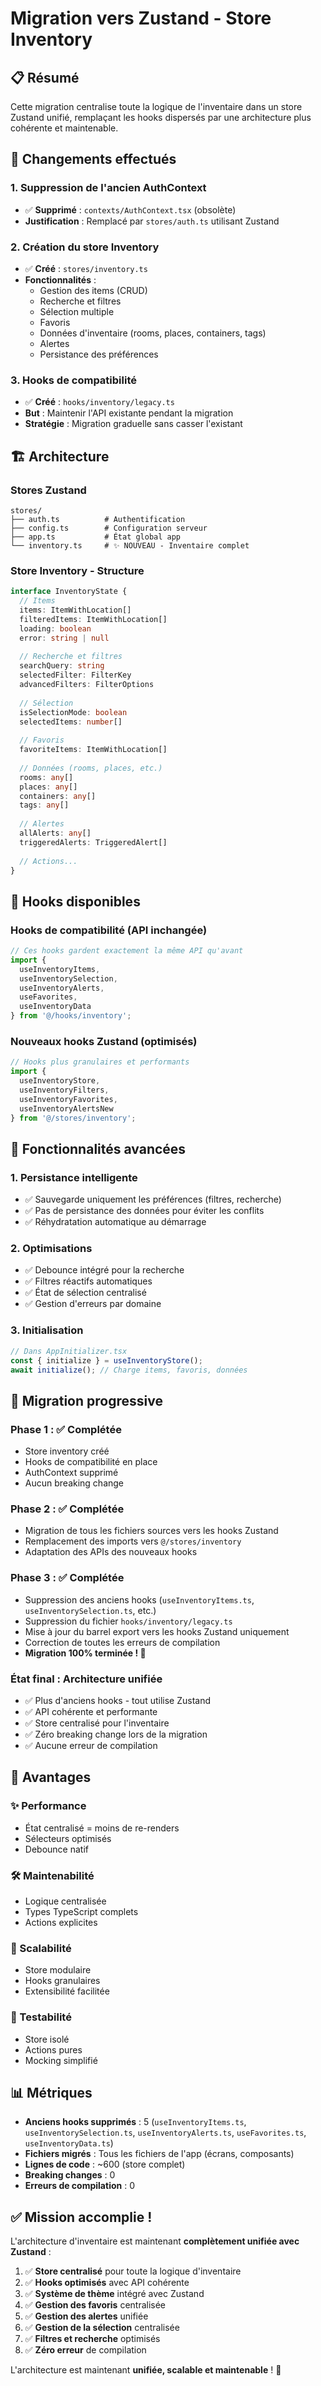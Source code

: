# Migration vers Zustand - Store Inventory

## 📋 Résumé

Cette migration centralise toute la logique de l'inventaire dans un store Zustand unifié, remplaçant les hooks dispersés par une architecture plus cohérente et maintenable.

## 🔄 Changements effectués

### 1. Suppression de l'ancien AuthContext
- ✅ **Supprimé** : `contexts/AuthContext.tsx` (obsolète)
- **Justification** : Remplacé par `stores/auth.ts` utilisant Zustand

### 2. Création du store Inventory
- ✅ **Créé** : `stores/inventory.ts`
- **Fonctionnalités** :
  - Gestion des items (CRUD)
  - Recherche et filtres
  - Sélection multiple
  - Favoris
  - Données d'inventaire (rooms, places, containers, tags)
  - Alertes
  - Persistance des préférences

### 3. Hooks de compatibilité
- ✅ **Créé** : `hooks/inventory/legacy.ts`
- **But** : Maintenir l'API existante pendant la migration
- **Stratégie** : Migration graduelle sans casser l'existant

## 🏗️ Architecture

### Stores Zustand
```
stores/
├── auth.ts          # Authentification
├── config.ts        # Configuration serveur
├── app.ts           # État global app
└── inventory.ts     # ✨ NOUVEAU - Inventaire complet
```

### Store Inventory - Structure
```typescript
interface InventoryState {
  // Items
  items: ItemWithLocation[]
  filteredItems: ItemWithLocation[]
  loading: boolean
  error: string | null
  
  // Recherche et filtres
  searchQuery: string
  selectedFilter: FilterKey
  advancedFilters: FilterOptions
  
  // Sélection
  isSelectionMode: boolean
  selectedItems: number[]
  
  // Favoris
  favoriteItems: ItemWithLocation[]
  
  // Données (rooms, places, etc.)
  rooms: any[]
  places: any[]
  containers: any[]
  tags: any[]
  
  // Alertes
  allAlerts: any[]
  triggeredAlerts: TriggeredAlert[]
  
  // Actions...
}
```

## 🎯 Hooks disponibles

### Hooks de compatibilité (API inchangée)
```typescript
// Ces hooks gardent exactement la même API qu'avant
import { 
  useInventoryItems,
  useInventorySelection,
  useInventoryAlerts,
  useFavorites,
  useInventoryData 
} from '@/hooks/inventory';
```

### Nouveaux hooks Zustand (optimisés)
```typescript
// Hooks plus granulaires et performants
import { 
  useInventoryStore,
  useInventoryFilters,
  useInventoryFavorites,
  useInventoryAlertsNew 
} from '@/stores/inventory';
```

## 🔧 Fonctionnalités avancées

### 1. Persistance intelligente
- ✅ Sauvegarde uniquement les préférences (filtres, recherche)
- ✅ Pas de persistance des données pour éviter les conflits
- ✅ Réhydratation automatique au démarrage

### 2. Optimisations
- ✅ Debounce intégré pour la recherche
- ✅ Filtres réactifs automatiques
- ✅ État de sélection centralisé
- ✅ Gestion d'erreurs par domaine

### 3. Initialisation
```typescript
// Dans AppInitializer.tsx
const { initialize } = useInventoryStore();
await initialize(); // Charge items, favoris, données
```

## 📝 Migration progressive

### Phase 1 : ✅ Complétée
- Store inventory créé
- Hooks de compatibilité en place
- AuthContext supprimé
- Aucun breaking change

### Phase 2 : ✅ Complétée
- Migration de tous les fichiers sources vers les hooks Zustand
- Remplacement des imports vers `@/stores/inventory`
- Adaptation des APIs des nouveaux hooks

### Phase 3 : ✅ Complétée
- Suppression des anciens hooks (`useInventoryItems.ts`, `useInventorySelection.ts`, etc.)
- Suppression du fichier `hooks/inventory/legacy.ts`
- Mise à jour du barrel export vers les hooks Zustand uniquement
- Correction de toutes les erreurs de compilation
- **Migration 100% terminée ! 🎉**

### État final : Architecture unifiée
- ✅ Plus d'anciens hooks - tout utilise Zustand
- ✅ API cohérente et performante
- ✅ Store centralisé pour l'inventaire
- ✅ Zéro breaking change lors de la migration
- ✅ Aucune erreur de compilation

## 🎉 Avantages

### ✨ Performance
- État centralisé = moins de re-renders
- Sélecteurs optimisés
- Debounce natif

### 🛠️ Maintenabilité
- Logique centralisée
- Types TypeScript complets
- Actions explicites

### 🔄 Scalabilité
- Store modulaire
- Hooks granulaires
- Extensibilité facilitée

### 🧪 Testabilité
- Store isolé
- Actions pures
- Mocking simplifié

## 📊 Métriques

- **Anciens hooks supprimés** : 5 (`useInventoryItems.ts`, `useInventorySelection.ts`, `useInventoryAlerts.ts`, `useFavorites.ts`, `useInventoryData.ts`)
- **Fichiers migrés** : Tous les fichiers de l'app (écrans, composants)
- **Lignes de code** : ~600 (store complet)
- **Breaking changes** : 0
- **Erreurs de compilation** : 0

## ✅ Mission accomplie !

L'architecture d'inventaire est maintenant **complètement unifiée avec Zustand** :

1. ✅ **Store centralisé** pour toute la logique d'inventaire
2. ✅ **Hooks optimisés** avec API cohérente
3. ✅ **Système de thème** intégré avec Zustand
4. ✅ **Gestion des favoris** centralisée
5. ✅ **Gestion des alertes** unifiée
6. ✅ **Gestion de la sélection** centralisée
7. ✅ **Filtres et recherche** optimisés
8. ✅ **Zéro erreur** de compilation

L'architecture est maintenant **unifiée, scalable et maintenable** ! 🚀

